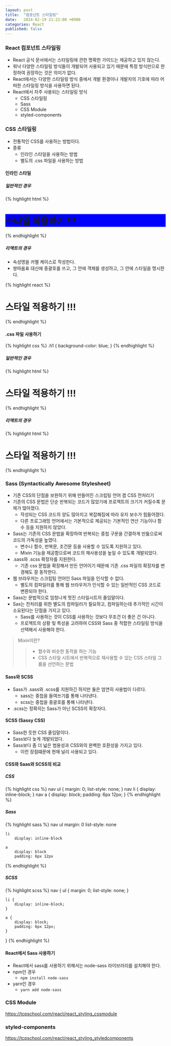 ```yaml
---
layout: post
title:  "컴포넌트 스타일링"
date:   2024-02-19 21:22:00 +0900
categories: React
published: false
---
```


### React 컴포넌트 스타일링

- React 공식 문서에서는 스타일링에 관한 명확한 가이드는 제공하고 있지 않는다.
- 워낙 다양한 스타일링 방식들이 개발되어 사용되고 있기 때문에 특정 방식만으로 한정하여 권장하는 것은 의미가 없다.
- React에서는 다양한 스타일링 방식 중에서 개발 환경이나 개발자의 기호에 따라 어떠한 스타일링 방식을 사용하면 된다.
- React에서 자주 사용되는 스타일링 방식
    - CSS 스타일링
    - Sass
    - CSS Module
    - styled-components

### CSS 스타일링

- 전통적인 CSS를 사용하는 방법이다.
- 종류  
    - 인라인 스타일을 사용하는 방법
    - 별도의 .css 파일을 사용하는 방법

#### 인라인 스타일

##### 일반적인 경우

{% highlight html %}
<h1 style="background-color: blue;">스타일 적용하기 !!!</h1>
{% endhighlight %}

##### 리액트의 경우

- 속성명을 카멜 케이스로 작성한다.
- 쌍따옴표 대신에 중괄호를 쓰고, 그 안에 객체를 생성하고, 그 안에 스타일을 명시한다.

{% highlight react %}
<h1 style={{backgroundColor: 'blue',}}>스타일 적용하기 !!!</h1>
{% endhighlight %}

#### .css 파일 사용하기

{% highlight css %}
.h1 {
    background-color: blue;
}
{% endhighlight %}

##### 일반적인 경우

{% highlight html %}
<h1 class="h1">스타일 적용하기 !!!</h1>
{% endhighlight %}

##### 리액트의 경우

{% highlight html %}
<h1 className="h1">스타일 적용하기 !!!</h1>
{% endhighlight %}

### Sass (Syntactically Awesome Stylesheet)

- 기존 CSS의 단점을 보완하기 위해 만들어진 스크립팅 언어 겸 CSS 전처리기
- 기존의 CSS 문법은 단순 반복되는 코드가 많았기에 프로젝트의 크기가 커질수록 문제가 많아졌다.
    - 작성되는 CSS 코드의 양도 많아지고 복잡해짐에 따라 유지 보수가 힘들어졌다.
    - 다른 프로그래밍 언어에서는 기본적으로 제공되는 기본적인 연산 기능이나 함수 등을 지원하지 않았다.
- Sass는 기존의 CSS 문법을 확장하여 반복되는 중첩 구문을 간결하게 만듦으로써 코드의 가독성을 높였다.
    - 변수나 함수, 반복문, 조건문 등을 사용할 수 있도록 지원하고 있다.
    - Mixin 기능을 제공함으로써 코드의 재사용성을 높일 수 있도록 개발되었다.
- .sass와 .scss 확장자를 지원한다.
    - 기존 css 문법을 확장해서 만든 언어이기 때문에 기존 .css 파일의 확장자를 변경해도 잘 동작한다.
- 웹 브라우저는 스크립팅 언어인 Sass 파일을 인식할 수 없다.
    - 별도의 컴파일러를 통해 웹 브라우저가 인식할 수 있는 일반적인 CSS 코드로 변환되야 한다.
- Sass는 문법적으로 엄청나게 멋진 스타일시트의 줄임말이다.
- Sas는 전처리를 위한 별도의 컴파일러가 필요하고, 컴파일하는데 추가적인 시간이 소요된다는 단점을 가지고 있다.
    - Sass를 사용하는 것이 CSS를 사용하는 것보다 무조건 더 좋은 건 아니다.
    - 프로젝트의 상황 및 특성을 고려하여 CSS와 Sass 중 적합한 스타일링 방식을 선택해서 사용해야 한다.

>Mixin이란?
>>- 함수와 비슷한 동작을 하는 기능
>>- CSS 스타일 시트에서 반복적으로 재사용할 수 있는 CSS 스타일 그룹을 선언하는 문법

#### Sass와 SCSS

- Sass가 .sass와 .scss를 지원하긴 하지만 둘은 엄연히 사용법이 다르다.
    - sass는 중첩을 들여쓰기를 통해 나타낸다.
    - scss는 중첩을 중괄호를 통해 나타낸다.
- .scss는 정확히는 Sass가 아닌 SCSS의 확장자다.

#### SCSS (Sassy CSS)

- Sass한 듯한 CSS 줄임말이다.
- Sass보다 늦게 개발되었다.
- Sass보다 좀 더 넓은 범용성과 CSS와의 완벽한 호환성을 가지고 있다.
    - 이런 장점떄문에 현재 널리 사용되고 있다.

#### CSS와 Saas와 SCSS의 비교

##### CSS

{% highlight css %}
nav ul {
    margin: 0;
    list-style: none;
}
nav li {
    display: inline-block;
}
nav a {
    display: block;
    padding: 6px 12px;
}
{% endhighlight %}

##### Sass

{% highlight sass %}
nav
    ul
        margin: 0
        list-style: none

    li
        display: inline-block

    a
        display: block
        padding: 6px 12px
{% endhighlight %}

##### SCSS

{% highlight scss %}
nav {
    ul {
        margin: 0;
        list-style: none;
    }

    li {
        display: inline-block;
    }

    a {
        display: block;
        padding: 6px 12px;
    }
}
{% endhighlight %}

#### React에서 Sass 사용하기

- React에서 sass를 사용하기 위해서는 node-sass 라이브러리를 설치해야 한다.
- npm인 경우
    - `npm install node-sass`
- yarn인 경우
    - `yarn add node-sass`

### CSS Module

https://tcpschool.com/react/react_styling_cssmodule

### styled-components

https://tcpschool.com/react/react_styling_styledcomponents